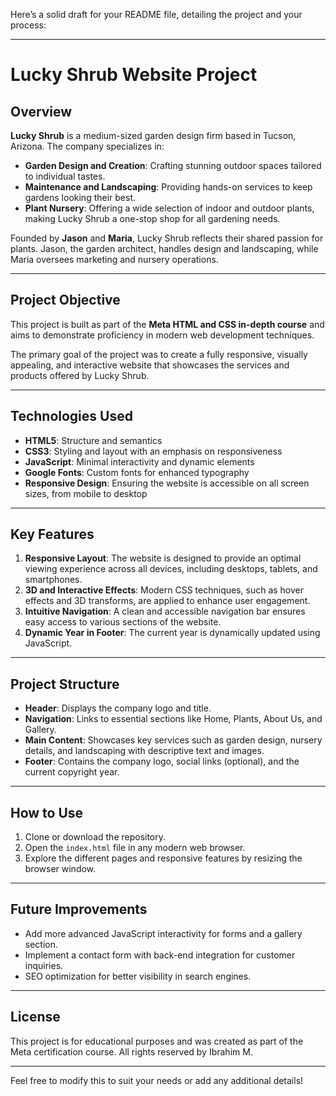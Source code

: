 Here’s a solid draft for your README file, detailing the project and your process:

---

# Lucky Shrub Website Project

## Overview

**Lucky Shrub** is a medium-sized garden design firm based in Tucson, Arizona. The company specializes in:

- **Garden Design and Creation**: Crafting stunning outdoor spaces tailored to individual tastes.
- **Maintenance and Landscaping**: Providing hands-on services to keep gardens looking their best.
- **Plant Nursery**: Offering a wide selection of indoor and outdoor plants, making Lucky Shrub a one-stop shop for all gardening needs.

Founded by **Jason** and **Maria**, Lucky Shrub reflects their shared passion for plants. Jason, the garden architect, handles design and landscaping, while Maria oversees marketing and nursery operations.

---

## Project Objective

This project is built as part of the **Meta HTML and CSS in-depth course** and aims to demonstrate proficiency in modern web development techniques.

The primary goal of the project was to create a fully responsive, visually appealing, and interactive website that showcases the services and products offered by Lucky Shrub.

---

## Technologies Used

- **HTML5**: Structure and semantics
- **CSS3**: Styling and layout with an emphasis on responsiveness
- **JavaScript**: Minimal interactivity and dynamic elements
- **Google Fonts**: Custom fonts for enhanced typography
- **Responsive Design**: Ensuring the website is accessible on all screen sizes, from mobile to desktop

---

## Key Features

1. **Responsive Layout**: The website is designed to provide an optimal viewing experience across all devices, including desktops, tablets, and smartphones.
2. **3D and Interactive Effects**: Modern CSS techniques, such as hover effects and 3D transforms, are applied to enhance user engagement.
3. **Intuitive Navigation**: A clean and accessible navigation bar ensures easy access to various sections of the website.
4. **Dynamic Year in Footer**: The current year is dynamically updated using JavaScript.

---

## Project Structure

- **Header**: Displays the company logo and title.
- **Navigation**: Links to essential sections like Home, Plants, About Us, and Gallery.
- **Main Content**: Showcases key services such as garden design, nursery details, and landscaping with descriptive text and images.
- **Footer**: Contains the company logo, social links (optional), and the current copyright year.

---

## How to Use

1. Clone or download the repository.
2. Open the `index.html` file in any modern web browser.
3. Explore the different pages and responsive features by resizing the browser window.

---

## Future Improvements

- Add more advanced JavaScript interactivity for forms and a gallery section.
- Implement a contact form with back-end integration for customer inquiries.
- SEO optimization for better visibility in search engines.

---

## License

This project is for educational purposes and was created as part of the Meta certification course. All rights reserved by Ibrahim M.

---

Feel free to modify this to suit your needs or add any additional details!

